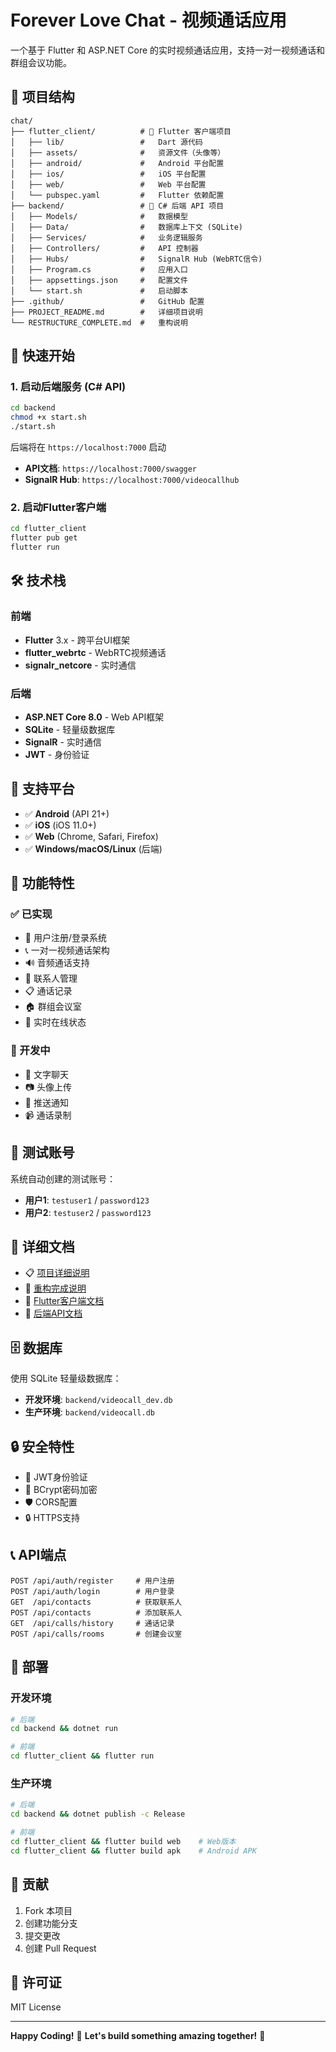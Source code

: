 # Forever Love Chat - 视频通话应用

一个基于 Flutter 和 ASP.NET Core 的实时视频通话应用，支持一对一视频通话和群组会议功能。

## 📂 项目结构

```
chat/
├── flutter_client/          # 📱 Flutter 客户端项目
│   ├── lib/                 #   Dart 源代码
│   ├── assets/              #   资源文件（头像等）
│   ├── android/             #   Android 平台配置
│   ├── ios/                 #   iOS 平台配置
│   ├── web/                 #   Web 平台配置
│   └── pubspec.yaml         #   Flutter 依赖配置
├── backend/                 # 🔧 C# 后端 API 项目
│   ├── Models/              #   数据模型
│   ├── Data/                #   数据库上下文 (SQLite)
│   ├── Services/            #   业务逻辑服务
│   ├── Controllers/         #   API 控制器
│   ├── Hubs/                #   SignalR Hub (WebRTC信令)
│   ├── Program.cs           #   应用入口
│   ├── appsettings.json     #   配置文件
│   └── start.sh             #   启动脚本
├── .github/                 #   GitHub 配置
├── PROJECT_README.md        #   详细项目说明
└── RESTRUCTURE_COMPLETE.md  #   重构说明
```

## 🚀 快速开始

### 1. 启动后端服务 (C# API)

```bash
cd backend
chmod +x start.sh
./start.sh
```

后端将在 `https://localhost:7000` 启动
- **API文档**: `https://localhost:7000/swagger`
- **SignalR Hub**: `https://localhost:7000/videocallhub`

### 2. 启动Flutter客户端

```bash
cd flutter_client
flutter pub get
flutter run
```

## 🛠️ 技术栈

### 前端
- **Flutter** 3.x - 跨平台UI框架
- **flutter_webrtc** - WebRTC视频通话
- **signalr_netcore** - 实时通信

### 后端
- **ASP.NET Core 8.0** - Web API框架
- **SQLite** - 轻量级数据库
- **SignalR** - 实时通信
- **JWT** - 身份验证

## 📱 支持平台

- ✅ **Android** (API 21+)
- ✅ **iOS** (iOS 11.0+)
- ✅ **Web** (Chrome, Safari, Firefox)
- ✅ **Windows/macOS/Linux** (后端)

## 🎯 功能特性

### ✅ 已实现
- 👤 用户注册/登录系统
- 📞 一对一视频通话架构
- 🔊 音频通话支持
- 👥 联系人管理
- 📋 通话记录
- 🏠 群组会议室
- 🔄 实时在线状态

### 🚧 开发中
- 💬 文字聊天
- 📷 头像上传
- 🔔 推送通知
- 📹 通话录制

## 🧪 测试账号

系统自动创建的测试账号：
- **用户1**: `testuser1` / `password123`
- **用户2**: `testuser2` / `password123`

## 📖 详细文档

- 📋 [项目详细说明](PROJECT_README.md)
- 🔄 [重构完成说明](RESTRUCTURE_COMPLETE.md)
- 📱 [Flutter客户端文档](flutter_client/README.md)
- 🔧 [后端API文档](backend/README.md)

## 🗄️ 数据库

使用 SQLite 轻量级数据库：
- **开发环境**: `backend/videocall_dev.db`
- **生产环境**: `backend/videocall.db`

## 🔒 安全特性

- 🔐 JWT身份验证
- 🔑 BCrypt密码加密
- 🛡️ CORS配置
- 🔒 HTTPS支持

## 📞 API端点

```
POST /api/auth/register     # 用户注册
POST /api/auth/login        # 用户登录
GET  /api/contacts          # 获取联系人
POST /api/contacts          # 添加联系人
GET  /api/calls/history     # 通话记录
POST /api/calls/rooms       # 创建会议室
```

## 🚀 部署

### 开发环境
```bash
# 后端
cd backend && dotnet run

# 前端  
cd flutter_client && flutter run
```

### 生产环境
```bash
# 后端
cd backend && dotnet publish -c Release

# 前端
cd flutter_client && flutter build web    # Web版本
cd flutter_client && flutter build apk    # Android APK
```

## 🤝 贡献

1. Fork 本项目
2. 创建功能分支
3. 提交更改
4. 创建 Pull Request

## 📄 许可证

MIT License

---

**Happy Coding!** 💖 **Let's build something amazing together!** 🚀
